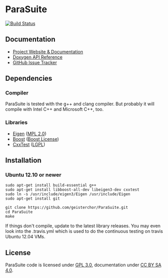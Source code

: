 ParaSuite
=========
[![Build Status](https://travis-ci.org/geisterchor/ParaSuite.png?branch=master)](https://travis-ci.org/geisterchor/ParaSuite)


Documentation
-------------
* [Project Website & Documentation](http://parasuite.geisterchor.com)
* [Doxygen API Reference](http://parasuite.geisterchor.com/doxygen)
* [GitHub Issue Tracker](https://github.com/geisterchor/ParaSuite/issues)


Dependencies
------------
### Compiler
ParaSuite is tested with the g++ and clang compiler. But probably it will compile with Intel C++ and Microsoft C++, too.
### Libraries
* [Eigen](http://eigen.tuxfamily.org/) ([MPL 2.0](http://www.mozilla.org/MPL/2.0/))
* [Boost](http://www.boost.org/) ([Boost License](http://www.boost.org/LICENSE_1_0.txt))
* [CxxTest](http://cxxtest.com/) ([LGPL](http://www.gnu.org/licenses/lgpl.html))


Installation
------------
### Ubuntu 12.10 or newer

    sudo apt-get install build-essential g++
    sudo apt-get install libboost-all-dev libeigen3-dev cxxtest
    sudo ln -s /usr/include/eigen3/Eigen /usr/include/Eigen
    sudo apt-get install git
    
    git clone https://github.com/geisterchor/ParaSuite.git
    cd ParaSuite
    make
    
If things don't compile, update to the latest library releases. You may even look into the .travis.yml which is used to do the continuous testing on travis Ubuntu 12.04 VMs.

License
-------
ParaSuite code is licensed under [GPL 3.0](http://www.gnu.org/licenses/gpl-3.0), documentation under [CC BY SA 4.0](http://creativecommons.org/licenses/by-sa/4.0/).
